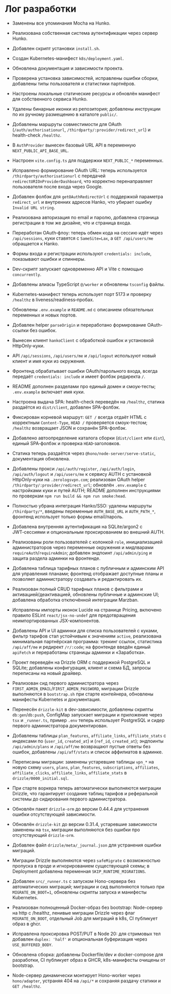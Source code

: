 # Лог разработки

- Заменены все упоминания Mocha на Hunko.
- Реализована собственная система аутентификации через сервер Hunko.
- Добавлен скрипт установки `install.sh`.
- Создан Kubernetes-манифест `k8s/deployment.yaml`.
- Обновлена документация и зависимости проекта.
- Проверена установка зависимостей, исправлены ошибки сборки, добавлены типы пользователя и статистики партнёров.
- Настроены локальные статические ресурсы и обновлён манифест для собственного сервиса Hunko.
- Удалены бинарные иконки из репозитория; добавлены инструкции по их ручному размещению в каталоге `public/`.
- Добавлены маршруты совместимости для OAuth (`/auth/authorisationurl`, `/thirdparty/:provider/redirect_url`) и health-check `/healthz`.
- В `AuthProvider` вынесен базовый URL API в переменную `NEXT_PUBLIC_API_BASE_URL`.
- Настроен `vite.config.ts` для поддержки `NEXT_PUBLIC_*` переменных.
- Исправлено формирование OAuth URL: теперь используется `/thirdparty/authorisationurl` с передачей `redirectURIOnProviderDashboard`, что корректно перенаправляет пользователя после входа через Google.
- Добавлен фолбэк для `getOAuthRedirectUrl` с поддержкой параметра `redirect_url` и внутренних адресов Hanko, что убирает ошибку `Invalid URL string`.
- Реализована авторизация по email и паролю, добавлена страница регистрации в том же дизайне, что и страница входа.
- Переработан OAuth‑флоу: теперь обмен кода на сессию идёт через `/api/sessions`, куки ставятся с `SameSite=Lax`, а `GET /api/users/me` обращается к Hanko.
- Формы входа и регистрации используют `credentials: include`, показывают ошибки и спиннеры.
- Dev-скрипт запускает одновременно API и Vite с помощью `concurrently`.
- Добавлены алиасы TypeScript `@/worker` и обновлены `tsconfig` файлы.
- Kubernetes-манифест теперь использует порт 5173 и проверку `/healthz` в liveness/readiness‑пробах.
- Обновлены `.env.example` и `README.md` с описанием обязательных переменных и новых портов.
- Добавлен helper `parseOrigin` и переработано формирование OAuth-ссылки без ошибок.
- Вынесен клиент `hankoClient` с обработкой ошибок и установкой HttpOnly-куки.
- API `/api/sessions`, `/api/users/me` и `/api/logout` используют новый клиент и имя куки из окружения.
- Фронтенд обрабатывает ошибки OAuth/парольного входа, всегда передаёт `credentials: include` и имеет фолбэк редиректа `/`.
- README дополнен разделами про единый домен и смоук‑тесты; `.env.example` включает имя куки.
- Настроена выдача SPA: health-check переведён на `/healthz`, статика раздаётся из `dist/client`, добавлен SPA-фолбэк.
- Фиксирован корневой маршрут: `GET /` всегда отдаёт HTML с корректным `Content-Type`, `HEAD /` проверяется смоук-тестом; `/healthz` возвращает JSON и сохранён SPA-фолбэк.
- Добавлено автоопределение каталога сборки (`dist/client` или `dist`), единый SPA‑фолбэк и проверка `HEAD`‑заголовков.
- Статика теперь раздаётся через `@hono/node-server/serve-static`, документация обновлена.
- Добавлены прокси `/api/auth/register`, `/api/auth/login`, `/api/auth/logout` и `/api/users/me` к сервису AUTH с установкой HttpOnly-куки на `.zerologsvpn.com`; реализован OAuth helper `/thirdparty/:provider/redirect_url`; обновлён `.env.example` с настройками куки и путей AUTH; README дополнен инструкциями по проверкам `npm run build && npm run smoke:head`.
- Полностью убрана интеграция Hanko/SSO: удалены маршруты `/thirdparty/*`, введены переменные `AUTH_BASE_URL` и `AUTH_PATH_*`, фронтенд использует только формы email/пароль.
- Добавлена внутренняя аутентификация на SQLite/argon2 с JWT‑сессиями и опциональным проксированием во внешний AUTH.
- Реализованы роли пользователей с колонкой `role`, инициализацией администраторов через переменные окружения и мидлварами `requireAuth`/`requireAdmin`; добавлен эндпоинт `/api/admin/ping` и защита раздела админки на фронтенде.
- Добавлена таблица тарифных планов с публичным и админским API для управления планами; фронтенд отображает доступные планы и позволяет администратору создавать и редактировать их.
- Реализован полный CRUD тарифных планов с фильтрами и активацией/деактивацией, обновлены публичные и админские UI; добавлена обработка отключённой интеграции Marzban.
- Исправлены импорты иконок Lucide на странице Pricing, включено правило ESLint `react/jsx-no-undef` для предотвращения неимпортированных JSX-компонентов.
- Добавлены API и UI админки для списка пользователей с куками, фильтр тарифов стал устойчивым к значениям `active`, реализована минимальная партнёрская программа: трекинг ссылок, статистика `/api/aff/me` и редирект `/r/:code`; на фронтенде введён единый `apiFetch` и переработаны страницы админки и «Заработка».
- Проект переведён на Drizzle ORM с поддержкой PostgreSQL и SQLite; добавлены конфигурация, клиент и схема БД, запросы переписаны на новый драйвер.
- Реализован сид первого администратора через `FIRST_ADMIN_EMAIL`/`FIRST_ADMIN_PASSWORD`, миграции Drizzle выполняются в `bootstrap.sh` при старте контейнера, обновлены манифесты Kubernetes и документация.
- Перенесён `drizzle-kit` в dev-зависимости, добавлены скрипты `db:gen`/`db:push`, ConfigMap запускает миграции и приложение через `tsx` и `_runner.ts`, пример `.env` теперь использует PostgreSQL и сидер первого администратора документирован.
- Добавлены таблицы `plan_features`, `affiliate_links`, `affiliate_stats` с индексами по (`user_id`, `created_at`) и (`ref_id`, `created_at`); эндпоинты `/api/admin/plans` и `/api/aff/me` возвращают пустые ответы без ошибок, добавлены `/api/aff/stats` и список аффилиатов в админке.
- Переписаны миграции: заменены устаревшие таблицы `vpn_*` на новую схему `users`, `plans`, `plan_features`, `subscriptions`, `affiliates`, `affiliate_clicks`, `affiliate_links`, `affiliate_stats` в `drizzle/0000_initial.sql`.

- При старте воркера теперь автоматически выполняются миграции Drizzle, что гарантирует создание таблиц тарифов и реферальной системы до сидирования первого администратора.

- Обновлён пакет `drizzle-orm` до версии 0.44.4 для устранения ошибки отсутствующей зависимости.
- Обновлён `drizzle-kit` до версии 0.31.4, устаревшие зависимости заменены на `tsx`, миграции выполняются без ошибки про отсутствующий `drizzle-orm`.
- Добавлен файл `drizzle/meta/_journal.json` для устранения ошибки миграций.
- Миграции Drizzle выполняются через `safeMigrate` с возможностью пропуска в проде и игнорированием существующей схемы; в Deployment добавлена переменная `SKIP_RUNTIME_MIGRATIONS`.
- Добавлен `src/_runner.ts` с запуском Hono-сервера без автоматических миграций; миграции и сид выполняются только при `MIGRATE_ON_BOOT=1`, обновлены скрипты запуска и манифесты Kubernetes.

- Реализован полноценный Docker-образ без bootstrap: Node-сервер на http с /healthz, ленивые миграции Drizzle через флаг `MIGRATE_ON_BOOT`, отдельный Job для миграций в k8s, CI публикует образ в ghcr.
- Исправлена проксировка POST/PUT в Node 20: для стримовых тел добавлен `duplex: 'half'` и опциональная буферизация через `USE_BUFFERED_BODY`.
- Обновлена сборка: добавлены Dockerfile/dev и docker-compose для разработки, CI публикует образ в GHCR, k8s-манифесты очищены от bootstrap.
- Node-сервер динамически монтирует Hono-worker через `hono/adapter`, устраняя 404 на `/api/*` и сохраняя раздачу статики и `GET /healthz`.
